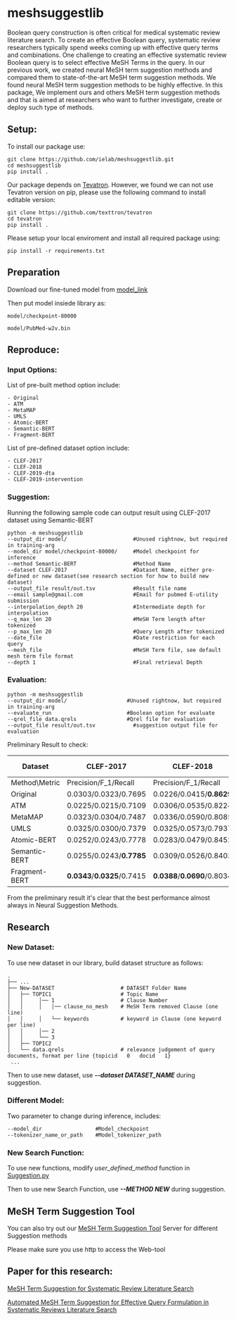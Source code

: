 # meshsuggestlib

Boolean query construction is often critical for medical systematic review literature search. To create an effective Boolean query, systematic review researchers typically spend weeks coming up with effective query terms and combinations. One challenge to creating an effective systematic review Boolean query is to select effective MeSH Terms in the query. In our previous work, we created neural MeSH term suggestion methods and compared them to state-of-the-art MeSH term suggestion methods. 
We found neural MeSH term suggestion methods to be highly effective. 
In this package,  We implement ours and others MeSH term suggestion methods and that is aimed at researchers who want to further investigate, create or deploy such type of methods.

## Setup:
To install our package use:

```
git clone https://github.com/ielab/meshsuggestlib.git
cd meshsuggestlib
pip install .
```

Our package depends on [Tevatron](https://github.com/texttron/tevatron). However, we found we can not use Tevatron version on pip, please use the following command to install editable version:

```
git clone https://github.com/texttron/tevatron
cd tevatron
pip install .
```

Please setup your local enviroment and install all required package using:

```
pip install -r requirements.txt
```


## Preparation
Download our fine-tuned model from [model_link](https://drive.google.com/drive/folders/1VF5yeYgHnFtaspWGZNAsUIp-kQyHUzsI?usp=sharing)

Then put model insiede library as:
```
model/checkpoint-80000

model/PubMed-w2v.bin
```



## Reproduce:

### Input Options:
List of pre-built method option include:
```
- Original
- ATM
- MetaMAP
- UMLS
- Atomic-BERT
- Semantic-BERT
- Fragment-BERT
```

List of pre-defined dataset option include:
```
- CLEF-2017
- CLEF-2018
- CLEF-2019-dta
- CLEF-2019-intervention
```

### Suggestion:

Running the following sample code can output result using CLEF-2017 dataset using Semantic-BERT

```
python -m meshsuggestlib
--output_dir model/                     #Unused rightnow, but required in training-arg
--model_dir model/checkpoint-80000/     #Model checkpoint for inference
--method Semantic-BERT                  #Method Name
--dataset CLEF-2017                     #Dataset Name, either pre-defined or new dataset(see research section for how to build new dataset)
--output_file result/out.tsv            #Result file name
--email sample@gmail.com                #Email for pubmed E-utility submission
--interpolation_depth 20                #Intermediate depth for interpolation
--q_max_len 20                          #MeSH Term length after tokenized
--p_max_len 20                          #Query Length after tokenized
--date_file                             #Date restriction for each query
--mesh_file                             #MeSH Term file, see default mesh term file format
--depth 1                               #Final retrieval Depth
```

### Evaluation:

```
python -m meshsuggestlib
--output_dir model/                   #Unused rightnow, but required in training-arg
--evaluate_run                        #Boolean option for evaluate
--qrel_file data.qrels                #Qrel file for evaluation
--output_file result/out.tsv            #suggestion output file for evaluation
```

Preliminary Result to check:

| Dataset       | CLEF-2017                    | CLEF-2018                    | CLEF-2019-dta                    | CLEF-2019-intervention       |
|---------------|------------------------------|------------------------------|----------------------------------|------------------------------|
| Method\Metric | Precision/F_1/Recall         | Precision/F_1/Recall         | Precision/F_1/Recall             | Precision/F_1/Recall         |
| Original      | 0.0303/0.0323/0.7695         | 0.0226/0.0415/**0.8629**     | **0.0246**/**0.0453**/**0.8948** | 0.0166/0.0217/0.7450         |
| ATM           | 0.0225/0.0215/0.7109         | 0.0306/0.0535/0.8224         | 0.0111/0.0207/0.8936             | 0.0155/0.0181/0.7087         |
| MetaMAP       | 0.0323/0.0304/0.7487         | 0.0336/0.0590/0.8085         | 0.0137/0.0254/0.8774             | 0.0187/0.0211/0.6790         |
| UMLS          | 0.0325/0.0300/0.7379         | 0.0325/0.0573/0.7937         | 0.0133/0.0249/0.8598             | 0.0169/0.0186/0.6861         |
| Atomic-BERT   | 0.0252/0.0243/0.7778         | 0.0283/0.0479/0.8452         | 0.0096/0.0180/0.8850             | 0.0062/0.0111/**0.7586**     |
| Semantic-BERT | 0.0255/0.0243/**0.7785**     | 0.0309/0.0526/0.8403         | 0.0108/0.0202/0.8810             | 0.0108/0.0181/0.7507         |
| Fragment-BERT | **0.0343**/**0.0325**/0.7415 | **0.0388**/**0.0690**/0.8034 | 0.0235/0.0364/0.8765             | **0.0224**/**0.0276**/0.7165 |

From the preliminary result it's clear that the best performance almost always in Neural Suggestion Methods.

## Research

### New Dataset:
To use new dataset in our library, build dataset structure as follows:

    .
    ├── ...
    ├── New-DATASET                     # DATASET Folder Name
    │   ├── TOPIC1                      # Topic Name
    │   │     │── 1                     # Clause Number
    │   │     │   │── clause_no_mesh    # MeSH Term removed Clause (one line)
    │   │     │   └── keywords          # keyword in Clause (one keyword per line)
    │   │     │── 2     
    │   │     └── 3
    │   ├── TOPIC2       
    │   └── data.qrels                  # relevance judgement of query documents, format per line {topicid   0   docid   1}
     ...

Then to use new dataset, use ***--dataset DATASET_NAME*** during suggestion.

### Different Model:

Two parameter to change during inference, includes:

```
--model_dir                 #Model_checkpoint
--tokenizer_name_or_path    #Model_tokenizer_path
```

### New Search Function:

To use new functions, modify *user_defined_method* function in [Suggestion.py](src/meshsuggestlib/suggestion.py) 

Then to use new Search Function, use ***--METHOD NEW*** during suggestion.



## MeSH Term Suggestion Tool

You can also try out our [MeSH Term Suggestion Tool](http://ielab-mesh-suggest.uqcloud.net/) Server for different Suggestion methods

Please make sure you use http to access the Web-tool


## Paper for this research:

[MeSH Term Suggestion for Systematic Review Literature Search](https://dl.acm.org/doi/pdf/10.1145/3503516.3503530)

[Automated MeSH Term Suggestion for Effective Query Formulation in Systematic Reviews Literature Search](https://arxiv.org/abs/2209.08687)


